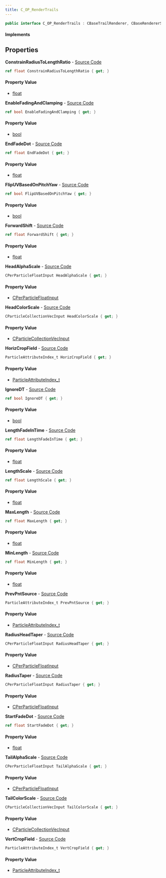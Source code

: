 ```yaml
---
title: C_OP_RenderTrails
---
```


```csharp
public interface C_OP_RenderTrails : CBaseTrailRenderer, CBaseRendererSource2, CParticleFunctionRenderer, CParticleFunction, ISchemaClass<CParticleFunction>, ISchemaClass<CParticleFunctionRenderer>, ISchemaClass<CBaseRendererSource2>, ISchemaClass<CBaseTrailRenderer>, ISchemaClass<C_OP_RenderTrails>, ISchemaField, ISchemaClass, INativeHandle
```

#### Implements

## Properties

**ConstrainRadiusToLengthRatio** - [Source Code](https://github.com/swiftly-solution/swiftlys2/blob/master/managed/src/SwiftlyS2.Generated/Schemas/Interfaces/C_OP_RenderTrails.cs#L30)

```csharp
ref float ConstrainRadiusToLengthRatio { get; }
```

#### Property Value

- [float](https://learn.microsoft.com/dotnet/api/system.single)

**EnableFadingAndClamping** - [Source Code](https://github.com/swiftly-solution/swiftlys2/blob/master/managed/src/SwiftlyS2.Generated/Schemas/Interfaces/C_OP_RenderTrails.cs#L16)

```csharp
ref bool EnableFadingAndClamping { get; }
```

#### Property Value

- [bool](https://learn.microsoft.com/dotnet/api/system.boolean)

**EndFadeDot** - [Source Code](https://github.com/swiftly-solution/swiftlys2/blob/master/managed/src/SwiftlyS2.Generated/Schemas/Interfaces/C_OP_RenderTrails.cs#L20)

```csharp
ref float EndFadeDot { get; }
```

#### Property Value

- [float](https://learn.microsoft.com/dotnet/api/system.single)

**FlipUVBasedOnPitchYaw** - [Source Code](https://github.com/swiftly-solution/swiftlys2/blob/master/managed/src/SwiftlyS2.Generated/Schemas/Interfaces/C_OP_RenderTrails.cs#L54)

```csharp
ref bool FlipUVBasedOnPitchYaw { get; }
```

#### Property Value

- [bool](https://learn.microsoft.com/dotnet/api/system.boolean)

**ForwardShift** - [Source Code](https://github.com/swiftly-solution/swiftlys2/blob/master/managed/src/SwiftlyS2.Generated/Schemas/Interfaces/C_OP_RenderTrails.cs#L52)

```csharp
ref float ForwardShift { get; }
```

#### Property Value

- [float](https://learn.microsoft.com/dotnet/api/system.single)

**HeadAlphaScale** - [Source Code](https://github.com/swiftly-solution/swiftlys2/blob/master/managed/src/SwiftlyS2.Generated/Schemas/Interfaces/C_OP_RenderTrails.cs#L40)

```csharp
CPerParticleFloatInput HeadAlphaScale { get; }
```

#### Property Value

- [CPerParticleFloatInput](/docs/api/shared/schemadefinitions/cperparticlefloatinput)

**HeadColorScale** - [Source Code](https://github.com/swiftly-solution/swiftlys2/blob/master/managed/src/SwiftlyS2.Generated/Schemas/Interfaces/C_OP_RenderTrails.cs#L38)

```csharp
CParticleCollectionVecInput HeadColorScale { get; }
```

#### Property Value

- [CParticleCollectionVecInput](/docs/api/shared/schemadefinitions/cparticlecollectionvecinput)

**HorizCropField** - [Source Code](https://github.com/swiftly-solution/swiftlys2/blob/master/managed/src/SwiftlyS2.Generated/Schemas/Interfaces/C_OP_RenderTrails.cs#L48)

```csharp
ParticleAttributeIndex_t HorizCropField { get; }
```

#### Property Value

- [ParticleAttributeIndex_t](/docs/api/shared/schemadefinitions/particleattributeindex_t)

**IgnoreDT** - [Source Code](https://github.com/swiftly-solution/swiftlys2/blob/master/managed/src/SwiftlyS2.Generated/Schemas/Interfaces/C_OP_RenderTrails.cs#L28)

```csharp
ref bool IgnoreDT { get; }
```

#### Property Value

- [bool](https://learn.microsoft.com/dotnet/api/system.boolean)

**LengthFadeInTime** - [Source Code](https://github.com/swiftly-solution/swiftlys2/blob/master/managed/src/SwiftlyS2.Generated/Schemas/Interfaces/C_OP_RenderTrails.cs#L34)

```csharp
ref float LengthFadeInTime { get; }
```

#### Property Value

- [float](https://learn.microsoft.com/dotnet/api/system.single)

**LengthScale** - [Source Code](https://github.com/swiftly-solution/swiftlys2/blob/master/managed/src/SwiftlyS2.Generated/Schemas/Interfaces/C_OP_RenderTrails.cs#L32)

```csharp
ref float LengthScale { get; }
```

#### Property Value

- [float](https://learn.microsoft.com/dotnet/api/system.single)

**MaxLength** - [Source Code](https://github.com/swiftly-solution/swiftlys2/blob/master/managed/src/SwiftlyS2.Generated/Schemas/Interfaces/C_OP_RenderTrails.cs#L24)

```csharp
ref float MaxLength { get; }
```

#### Property Value

- [float](https://learn.microsoft.com/dotnet/api/system.single)

**MinLength** - [Source Code](https://github.com/swiftly-solution/swiftlys2/blob/master/managed/src/SwiftlyS2.Generated/Schemas/Interfaces/C_OP_RenderTrails.cs#L26)

```csharp
ref float MinLength { get; }
```

#### Property Value

- [float](https://learn.microsoft.com/dotnet/api/system.single)

**PrevPntSource** - [Source Code](https://github.com/swiftly-solution/swiftlys2/blob/master/managed/src/SwiftlyS2.Generated/Schemas/Interfaces/C_OP_RenderTrails.cs#L22)

```csharp
ParticleAttributeIndex_t PrevPntSource { get; }
```

#### Property Value

- [ParticleAttributeIndex_t](/docs/api/shared/schemadefinitions/particleattributeindex_t)

**RadiusHeadTaper** - [Source Code](https://github.com/swiftly-solution/swiftlys2/blob/master/managed/src/SwiftlyS2.Generated/Schemas/Interfaces/C_OP_RenderTrails.cs#L36)

```csharp
CPerParticleFloatInput RadiusHeadTaper { get; }
```

#### Property Value

- [CPerParticleFloatInput](/docs/api/shared/schemadefinitions/cperparticlefloatinput)

**RadiusTaper** - [Source Code](https://github.com/swiftly-solution/swiftlys2/blob/master/managed/src/SwiftlyS2.Generated/Schemas/Interfaces/C_OP_RenderTrails.cs#L42)

```csharp
CPerParticleFloatInput RadiusTaper { get; }
```

#### Property Value

- [CPerParticleFloatInput](/docs/api/shared/schemadefinitions/cperparticlefloatinput)

**StartFadeDot** - [Source Code](https://github.com/swiftly-solution/swiftlys2/blob/master/managed/src/SwiftlyS2.Generated/Schemas/Interfaces/C_OP_RenderTrails.cs#L18)

```csharp
ref float StartFadeDot { get; }
```

#### Property Value

- [float](https://learn.microsoft.com/dotnet/api/system.single)

**TailAlphaScale** - [Source Code](https://github.com/swiftly-solution/swiftlys2/blob/master/managed/src/SwiftlyS2.Generated/Schemas/Interfaces/C_OP_RenderTrails.cs#L46)

```csharp
CPerParticleFloatInput TailAlphaScale { get; }
```

#### Property Value

- [CPerParticleFloatInput](/docs/api/shared/schemadefinitions/cperparticlefloatinput)

**TailColorScale** - [Source Code](https://github.com/swiftly-solution/swiftlys2/blob/master/managed/src/SwiftlyS2.Generated/Schemas/Interfaces/C_OP_RenderTrails.cs#L44)

```csharp
CParticleCollectionVecInput TailColorScale { get; }
```

#### Property Value

- [CParticleCollectionVecInput](/docs/api/shared/schemadefinitions/cparticlecollectionvecinput)

**VertCropField** - [Source Code](https://github.com/swiftly-solution/swiftlys2/blob/master/managed/src/SwiftlyS2.Generated/Schemas/Interfaces/C_OP_RenderTrails.cs#L50)

```csharp
ParticleAttributeIndex_t VertCropField { get; }
```

#### Property Value

- [ParticleAttributeIndex_t](/docs/api/shared/schemadefinitions/particleattributeindex_t)

